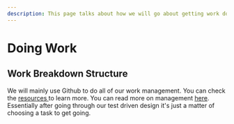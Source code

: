 ```yaml
---
description: This page talks about how we will go about getting work done.
---
```


# Doing Work

## Work Breakdown Structure

We will mainly use Github to do all of our work management. You can check the [resources ](additional-resources.md)to learn more. You can read more on management [here](../management.md). Essentially after going through our test driven design it's just a matter of choosing a task to get going.&#x20;
